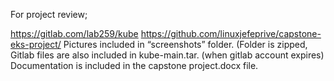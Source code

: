 For project review; 

https://gitlab.com/lab259/kube
https://github.com/linuxjefeprive/capstone-eks-project/
Pictures included in “screenshots” folder. 
(Folder is zipped, Gitlab files are also included in kube-main.tar. (when gitlab account expires)
Documentation is included in the capstone project.docx file. 
